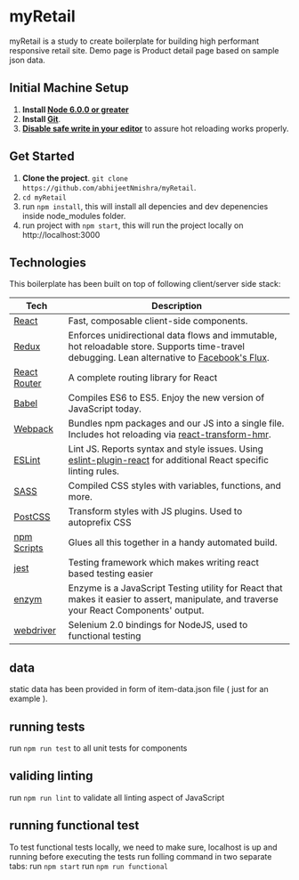 # myRetail

myRetail is a study to create boilerplate for building high performant responsive retail site. Demo page is Product detail page based on sample json data.

## Initial Machine Setup
1. **Install [Node 6.0.0 or greater](https://nodejs.org)**
2. **Install [Git](https://git-scm.com/downloads)**. 
3. **[Disable safe write in your editor](http://webpack.github.io/docs/webpack-dev-server.html#working-with-editors-ides-supporting-safe-write)** to assure hot reloading works properly.

## Get Started
1. **Clone the project**. `git clone https://github.com/abhijeetNmishra/myRetail`.
2. `cd myRetail`
3. run `npm install`, this will install all depencies and dev depenencies inside node_modules folder.
4. run project with `npm start`, this will run the project locally on http://localhost:3000

## Technologies
This boilerplate has been built on top of following client/server side stack:

| **Tech** | **Description** |
|----------|-------|
|  [React](https://facebook.github.io/react/)  |   Fast, composable client-side components.    |
|  [Redux](http://redux.js.org) |  Enforces unidirectional data flows and immutable, hot reloadable store. Supports time-travel debugging. Lean alternative to [Facebook's Flux](https://facebook.github.io/flux/docs/overview.html).|
|  [React Router](https://github.com/reactjs/react-router) | A complete routing library for React |
|  [Babel](http://babeljs.io) |  Compiles ES6 to ES5. Enjoy the new version of JavaScript today.     |
| [Webpack](http://webpack.github.io) | Bundles npm packages and our JS into a single file. Includes hot reloading via [react-transform-hmr](https://www.npmjs.com/package/react-transform-hmr). |
| [ESLint](http://eslint.org/)| Lint JS. Reports syntax and style issues. Using [eslint-plugin-react](https://github.com/yannickcr/eslint-plugin-react) for additional React specific linting rules. |
| [SASS](http://sass-lang.com/) | Compiled CSS styles with variables, functions, and more. |
| [PostCSS](https://github.com/postcss/postcss) | Transform styles with JS plugins. Used to autoprefix CSS |
| [npm Scripts](https://docs.npmjs.com/misc/scripts)| Glues all this together in a handy automated build. |
| [jest](https://github.com/facebook/jest) | Testing framework which makes writing react based testing easier |
| [enzym](http://airbnb.io/enzyme/) | Enzyme is a JavaScript Testing utility for React that makes it easier to assert, manipulate, and traverse your React Components' output. |
| [webdriver](http://webdriver.io/) | Selenium 2.0 bindings for NodeJS, used to functional testing |

## data
static data has been provided in form of item-data.json file ( just for an example ).

## running tests
run `npm run test` to all unit tests for components

## validing linting
run `npm run lint` to validate all linting aspect of JavaScript

## running functional test
To test functional tests locally, we need to make sure, localhost is up and running before executing the tests
run folling command in two separate tabs:
run `npm start`
run `npm run functional`

 
